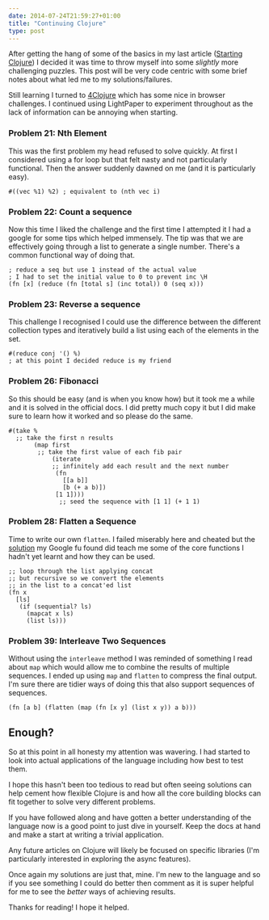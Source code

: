 ```yaml
---
date: 2014-07-24T21:59:27+01:00
title: "Continuing Clojure"
type: post
---
```


After getting the hang of some of the basics in my last article ([Starting Clojure][starting_clojure]) I decided it was time to throw myself into some *slightly* more challenging puzzles. This post will be very code centric with some brief notes about what led me to my solutions/failures.

Still learning I turned to [4Clojure][4clojure] which has some nice in browser challenges. I continued using LightPaper to experiment throughout as the lack of information can be annoying when starting.

### Problem 21: Nth Element

This was the first problem my head refused to solve quickly. At first I considered using a for loop but that felt nasty and not particularly functional. Then the answer suddenly dawned on me (and it is particularly easy).

    #((vec %1) %2) ; equivalent to (nth vec i)

### Problem 22: Count a sequence

Now this time I liked the challenge and the first time I attempted it I had a google for some tips which helped immensely. The tip was that we are effectively going through a list to generate a single number. There's a common functional way of doing that.

    ; reduce a seq but use 1 instead of the actual value
    ; I had to set the initial value to 0 to prevent inc \H
    (fn [x] (reduce (fn [total s] (inc total)) 0 (seq x)))

### Problem 23: Reverse a sequence

This challenge I recognised I could use the difference between the different collection types and iteratively build a list using each of the elements in the set.

    #(reduce conj '() %)
    ; at this point I decided reduce is my friend

### Problem 26: Fibonacci

So this should be easy (and is when you know how) but it took me a while and it is solved in the official docs. I did pretty much copy it but I did make sure to learn how it worked and so please do the same.

    #(take %
      ;; take the first n results
           (map first
            ;; take the first value of each fib pair
                (iterate
                ;; infinitely add each result and the next number
                 (fn
                   [[a b]]
                   [b (+ a b)])
                 [1 1])))
                  ;; seed the sequence with [1 1] (+ 1 1)

### Problem 28: Flatten a Sequence

Time to write our own `flatten`. I failed miserably here and cheated but the [solution][prob_28] my Google fu found did teach me some of the core functions I hadn't yet learnt and how they can be used.

    ;; loop through the list applying concat
    ;; but recursive so we convert the elements
    ;; in the list to a concat'ed list
    (fn x
      [ls]
       (if (sequential? ls)
         (mapcat x ls)
         (list ls)))

### Problem 39: Interleave Two Sequences

Without using the `interleave` method I was reminded of something I read about `map` which would allow me to combine the results of multiple sequences. I ended up using `map` and `flatten` to compress the final output. I'm sure there are tidier ways of doing this that also support sequences of sequences.

    (fn [a b] (flatten (map (fn [x y] (list x y)) a b)))

## Enough?

So at this point in all honesty my attention was wavering. I had started to look into actual applications of the language including how best to test them.

I hope this hasn't been too tedious to read but often seeing solutions can help cement how flexible Clojure is and how all the core building blocks can fit together to solve very different problems.

If you have followed along and have gotten a better understanding of the language now is a good point to just dive in yourself. Keep the docs at hand and make a start at writing a trivial application.

Any future articles on Clojure will likely be focused on specific libraries (I'm particularly interested in exploring the async features).

Once again my solutions are just that, mine. I'm new to the language and so if you see something I could do better then comment as it is super helpful for me to see the *better* ways of achieving results.

Thanks for reading! I hope it helped.

[starting_clojure]: http://www.darrencoxall.com/clojure/starting-clojure/ "Getting started with Clojure"
[prob_28]: http://stackoverflow.com/questions/16155597/clojure-what-is-wrong-with-my-implementation-of-flatten
[4clojure]: http://www.4clojure.com "Browser based Clojure challenges"

